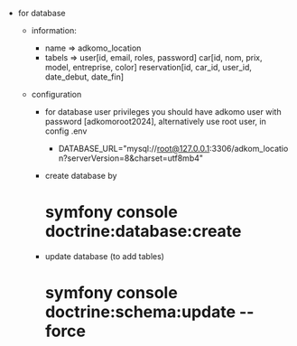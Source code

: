 * for database
  * information:
    - name => adkomo_location
    - tabels =>
        user[id, email, roles, password]
        car[id, nom, prix, model, entreprise, color]
        reservation[id, car_id, user_id, date_debut, date_fin]
      
  * configuration
    - for database user privileges you should have adkomo user with password [adkomoroot2024], alternatively use root user, in config .env
      * DATABASE_URL="mysql://root@127.0.0.1:3306/adkom_location?serverVersion=8&charset=utf8mb4"

    - create database by
      # symfony console doctrine:database:create

    - update database (to add tables)
      # symfony console doctrine:schema:update --force
  
